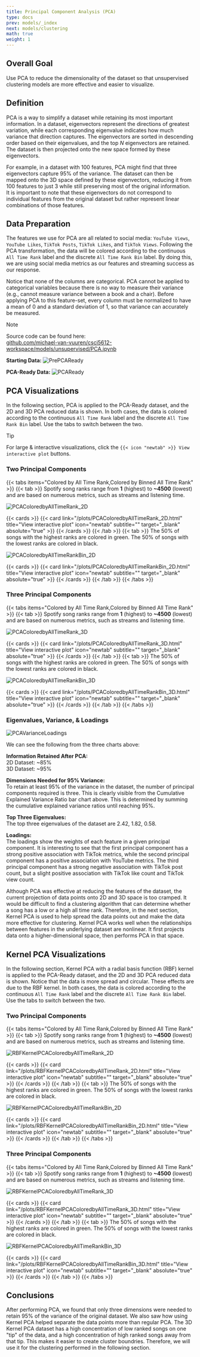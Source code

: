 ```yaml
---
title: Principal Component Analysis (PCA)
type: docs
prev: models/_index
next: models/clustering
math: true
weight: 1
---
```


## Overall Goal

Use PCA to reduce the dimensionality of the dataset so that unsupervised clustering models are more effective and easier to visualize.

## Definition

PCA is a way to simplify a dataset while retaining its most important information. In a dataset, eigenvectors represent the directions of greatest variation, while each corresponding eigenvalue indicates how much variance that direction captures. The eigenvectors are sorted in descending order based on their eigenvalues, and the top $N$ eigenvectors are retained. The dataset is then projected onto the new space formed by these eigenvectors.

For example, in a dataset with 100 features, PCA might find that three eigenvectors capture 95% of the variance. The dataset can then be mapped onto the 3D space defined by these eigenvectors, reducing it from 100 features to just 3 while still preserving most of the original information. It is important to note that these eigenvectors do not correspond to individual features from the original dataset but rather represent linear combinations of those features.

## Data Preparation

The features we use for PCA are all related to social media: `YouTube Views`, `YouTube Likes`, `TikTok Posts`, `TikTok Likes`, and `TikTok Views`. Following the PCA transformation, the data will be colored according to the continuous `All Time Rank` label and the discrete `All Time Rank Bin` label. By doing this, we are using social media metrics as our features and streaming success as our response. 

Notice that none of the columns are categorical. PCA cannot be applied to categorical variables because there is no way to measure their variance (e.g., cannot measure variance between a book and a chair). Before applying PCA to this feature-set, every column must be normalized to have a mean of 0 and a standard deviation of 1, so that variance can accurately be measured. 

>[!NOTE]
>Source code can be found here:\
>[github.com/michael-van-vuuren/csci5612-workspace/models/unsupervised/PCA.ipynb](https://github.com/michael-van-vuuren/csci5612-workspace/blob/main/models/unsupervised/PCA.ipynb)

**Starting Data:**
![PrePCAReady](/images/pca/PrePCAReady.png)

**PCA-Ready Data:**
![PCAReady](/images/pca/PCAReady.png)

## PCA Visualizations

In the following section, PCA is applied to the PCA-Ready dataset, and the 2D and 3D PCA reduced data is shown. In both cases, the data is colored according to the continuous `All Time Rank` label and the discrete `All Time Rank Bin` label. Use the tabs to switch between the two. 

>[!TIP]
>For large & interactive visualizations, click the `{{< icon "newtab" >}} View interactive plot` buttons.

### Two Principal Components

{{< tabs items="Colored by All Time Rank,Colored by Binned All Time Rank" >}}
  {{< tab >}}
  Spotify song ranks range from **1** (highest) to **~4500** (lowest) and are based on numerous metrics, such as streams and listening time.

  ![PCAColoredbyAllTimeRank_2D](/images/pca/PCAColoredbyAllTimeRank_2D.png)

  {{< cards >}}
    {{< card link="/plots/PCAColoredbyAllTimeRank_2D.html" title="View interactive plot" icon="newtab" subtitle="" target="_blank" absolute="true" >}}
  {{< /cards >}}
  {{< /tab >}}
  {{< tab >}}
  The 50% of songs with the highest ranks are colored in green. The 50% of songs with the lowest ranks are colored in black.

  ![PCAColoredbyAllTimeRankBin_2D](/images/pca/PCAColoredbyAllTimeRankBin_2D.png)

  {{< cards >}}
    {{< card link="/plots/PCAColoredbyAllTimeRankBin_2D.html" title="View interactive plot" icon="newtab" subtitle="" target="_blank" absolute="true" >}}
  {{< /cards >}}
  {{< /tab >}}
{{< /tabs >}}

### Three Principal Components

{{< tabs items="Colored by All Time Rank,Colored by Binned All Time Rank" >}}
  {{< tab >}}
  Spotify song ranks range from **1** (highest) to **~4500** (lowest) and are based on numerous metrics, such as streams and listening time.

  ![PCAColoredbyAllTimeRank_3D](/images/pca/PCAColoredbyAllTimeRank_3D.png)

  {{< cards >}}
    {{< card link="/plots/PCAColoredbyAllTimeRank_3D.html" title="View interactive plot" icon="newtab" subtitle="" target="_blank" absolute="true" >}}
  {{< /cards >}}
  {{< /tab >}}
  {{< tab >}}
  The 50% of songs with the highest ranks are colored in green. The 50% of songs with the lowest ranks are colored in black.

  ![PCAColoredbyAllTimeRankBin_3D](/images/pca/PCAColoredbyAllTimeRankBin_3D.png)

  {{< cards >}}
    {{< card link="/plots/PCAColoredbyAllTimeRankBin_3D.html" title="View interactive plot" icon="newtab" subtitle="" target="_blank" absolute="true" >}}
  {{< /cards >}}
  {{< /tab >}}
{{< /tabs >}}

### Eigenvalues, Variance, & Loadings

![PCAVarianceLoadings](/images/pca/PCAVarianceLoadings.png)

We can see the following from the three charts above:

**Information Retained After PCA:**\
2D Dataset: ~85%\
3D Dataset: ~95%

**Dimensions Needed for 95% Variance:**\
To retain at least 95% of the variance in the dataset, the number of principal components required is three. This is clearly visible from the Cumulative Explained Variance Ratio bar chart above. This is determined by summing the cumulative explained variance ratios until reaching 95%.

**Top Three Eigenvalues:**\
The top three eigenvalues of the dataset are 2.42, 1.82, 0.58.

**Loadings:**\
The loadings show the weights of each feature in a given principal component. It is interesting to see that the first principal component has a strong positive association with TikTok metrics, while the second principal component has a positive association with YouTube metrics. The third principal component has a strong negative association with TikTok post count, but a slight positive association with TikTok like count and TikTok view count.

Although PCA was effective at reducing the features of the dataset, the current projection of data points onto 2D and 3D space is too cramped. It would be difficult to find a clustering algorithm that can determine whether a song has a low or a high all time rank. Therefore, in the next section, Kernel PCA is used to help spread the data points out and make the data more effective for clustering. Kernel PCA works well when the relationships between features in the underlying dataset are nonlinear. It first projects data onto a higher-dimensional space, then performs PCA in that space.

## Kernel PCA Visualizations

In the following section, Kernel PCA with a radial basis function (RBF) kernel is applied to the PCA-Ready dataset, and the 2D and 3D PCA reduced data is shown. Notice that the data is more spread and circular. These effects are due to the RBF kernel. In both cases, the data is colored according to the continuous `All Time Rank` label and the discrete `All Time Rank Bin` label. Use the tabs to switch between the two. 

### Two Principal Components

{{< tabs items="Colored by All Time Rank,Colored by Binned All Time Rank" >}}
  {{< tab >}}
  Spotify song ranks range from **1** (highest) to **~4500** (lowest) and are based on numerous metrics, such as streams and listening time.

  ![RBFKernelPCAColoredbyAllTimeRank_2D](/images/pca/RBFKernelPCAColoredbyAllTimeRank_2D.png)

  {{< cards >}}
    {{< card link="/plots/RBFKernelPCAColoredbyAllTimeRank_2D.html" title="View interactive plot" icon="newtab" subtitle="" target="_blank" absolute="true" >}}
  {{< /cards >}}
  {{< /tab >}}
  {{< tab >}}
  The 50% of songs with the highest ranks are colored in green. The 50% of songs with the lowest ranks are colored in black.

  ![RBFKernelPCAColoredbyAllTimeRankBin_2D](/images/pca/RBFKernelPCAColoredbyAllTimeRankBin_2D.png)

  {{< cards >}}
    {{< card link="/plots/RBFKernelPCAColoredbyAllTimeRankBin_2D.html" title="View interactive plot" icon="newtab" subtitle="" target="_blank" absolute="true" >}}
  {{< /cards >}}
  {{< /tab >}}
{{< /tabs >}}

### Three Principal Components

{{< tabs items="Colored by All Time Rank,Colored by Binned All Time Rank" >}}
  {{< tab >}}
  Spotify song ranks range from **1** (highest) to **~4500** (lowest) and are based on numerous metrics, such as streams and listening time.

  ![RBFKernelPCAColoredbyAllTimeRank_3D](/images/pca/RBFKernelPCAColoredbyAllTimeRank_3D.png)

  {{< cards >}}
    {{< card link="/plots/RBFKernelPCAColoredbyAllTimeRank_3D.html" title="View interactive plot" icon="newtab" subtitle="" target="_blank" absolute="true" >}}
  {{< /cards >}}
  {{< /tab >}}
  {{< tab >}}
  The 50% of songs with the highest ranks are colored in green. The 50% of songs with the lowest ranks are colored in black.

  ![RBFKernelPCAColoredbyAllTimeRankBin_3D](/images/pca/RBFKernelPCAColoredbyAllTimeRankBin_3D.png)

  {{< cards >}}
    {{< card link="/plots/RBFKernelPCAColoredbyAllTimeRankBin_3D.html" title="View interactive plot" icon="newtab" subtitle="" target="_blank" absolute="true" >}}
  {{< /cards >}}
  {{< /tab >}}
{{< /tabs >}}

## Conclusions

After performing PCA, we found that only three dimensions were needed to retain 95% of the variance of the original dataset. We also saw how using Kernel PCA helped separate the data points more than regular PCA. The 3D Kernel PCA dataset has a high concentration of low ranked songs on one "tip" of the data, and a high concentration of high ranked songs away from that tip. This makes it easier to create cluster boundries. Therefore, we will use it for the clustering performed in the following section. 
